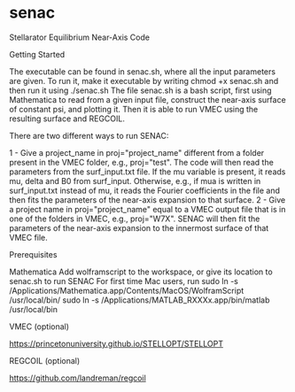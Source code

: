 # senac
Stellarator Equilibrium Near-Axis Code


Getting Started

The executable can be found in senac.sh, where all the input parameters are given. To run it, make it executable by writing chmod +x senac.sh and then run it using ./senac.sh
The file senac.sh is a bash script, first using Mathematica to read from a given input file, construct the near-axis surface of constant psi, and plotting it. Then it is able to run VMEC using the resulting surface and REGCOIL.


There are two different ways to run SENAC:

1 - Give a project_name in proj="project_name" different from a folder present in the VMEC folder, e.g., proj="test". The code will then read the parameters from the surf_input.txt file. If the mu variable is present, it reads mu, delta and B0 from surf_input. Otherwise, e.g., if mua is written in surf_input.txt instead of mu, it reads the Fourier coefficients in the file and then fits the parameters of the near-axis expansion to that surface.
2 - Give a project name in proj="project_name" equal to a VMEC output file that is in one of the folders in VMEC, e.g., proj="W7X". SENAC will then fit the parameters of the near-axis expansion to the innermost surface of that VMEC file.
 

Prerequisites

Mathematica
Add wolframscript to the workspace, or give its location to senac.sh to run SENAC
For first time Mac users, run 
sudo ln -s /Applications/Mathematica.app/Contents/MacOS/WolframScript /usr/local/bin/
sudo ln -s /Applications/MATLAB_RXXXx.app/bin/matlab /usr/local/bin

VMEC (optional)

https://princetonuniversity.github.io/STELLOPT/STELLOPT

REGCOIL (optional)

https://github.com/landreman/regcoil
